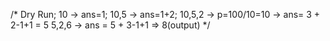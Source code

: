 /*
Dry Run;
10 -> ans=1;
10,5 -> ans=1+2;
10,5,2 -> p=100/10=10 -> ans= 3 + 2-1+1 = 5
5,2,6 -> ans = 5 + 3-1+1 => 8(output)
*/